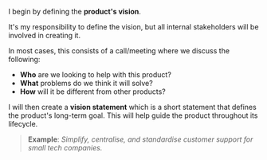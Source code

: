 I begin by defining the **product's vision**.

It's my responsibility to define the vision, but all internal stakeholders will be involved in creating it.

In most cases, this consists of a call/meeting where we discuss the following:

- **Who** are we looking to help with this product?
- **What** problems do we think it will solve?
- **How** will it be different from other products?

I will then create a **vision statement** which is a short statement that defines the product's long-term goal. This will help guide the product throughout its lifecycle.

> **Example**: _Simplify, centralise, and standardise customer support for small tech companies._
